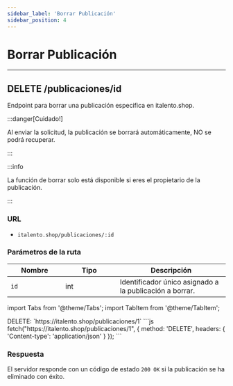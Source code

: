 ```yaml
---
sidebar_label: 'Borrar Publicación'
sidebar_position: 4
---
```


# Borrar Publicación

---

## DELETE /publicaciones/id

Endpoint para borrar una publicación especifica en italento.shop.

:::danger[Cuidado!]

Al enviar la solicitud, la publicación se borrará automáticamente, NO se podrá recuperar.

:::

:::info

La función de borrar solo está disponible si eres el propietario de la publicación.

:::

### URL

- `italento.shop/publicaciones/:id`

### Parámetros de la ruta

<table>
  <thead>
    <tr>
      <th width="20%">Nombre</th>
      <th width="20%">Tipo</th>
      <th width="40%">Descripción</th>
    </tr>
  </thead>
  <tbody>
    <tr>
      <td><code>id</code></td>
      <td>int</td>
      <td>Identificador único asignado a la publicación a borrar.</td>
    </tr>
  </tbody>
</table>

import Tabs from '@theme/Tabs';
import TabItem from '@theme/TabItem';

<Tabs>
  <TabItem value="postman" label="Postman" default>
    DELETE:  `https://italento.shop/publicaciones/1`
  </TabItem>
  <TabItem value="code" label="JS">
    ```js
    fetch("https://italento.shop/publicaciones/1", { 
            method: 'DELETE', 
            headers: { 
                'Content-type': 'application/json'
            } 
        });
```
  </TabItem>
</Tabs>

### Respuesta

El servidor responde con un código de estado `200 OK` si la publicación se ha eliminado con éxito.

